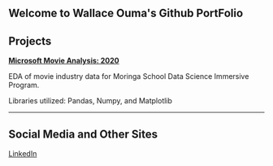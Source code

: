 ## Welcome to Wallace Ouma's Github PortFolio

## Projects

**[Microsoft Movie Analysis: 2020](https://github.com/WKalawi/DTS-Phase-1-Project)**

EDA of movie industry data for Moringa School Data Science Immersive Program.

Libraries utilized: Pandas, Numpy, and Matplotlib

***
## Social Media and Other Sites

[LinkedIn](https://www.linkedin.com/in/wallace-oumah-082a93169/)
